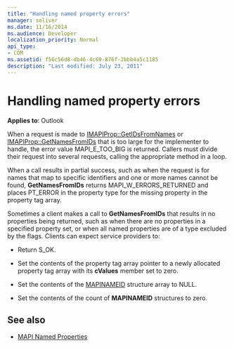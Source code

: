 ```yaml
---
title: "Handling named property errors"
manager: soliver
ms.date: 11/16/2014
ms.audience: Developer
localization_priority: Normal
api_type:
- COM
ms.assetid: f56c56d8-db46-4c69-876f-2bbb4a5c1185
description: "Last modified: July 23, 2011"
---
```


# Handling named property errors
  
**Applies to**: Outlook 
  
When a request is made to [IMAPIProp::GetIDsFromNames](imapiprop-getidsfromnames.md) or [IMAPIProp::GetNamesFromIDs](imapiprop-getnamesfromids.md) that is too large for the implementer to handle, the error value MAPI_E_TOO_BIG is returned. Callers must divide their request into several requests, calling the appropriate method in a loop. 
  
When a call results in partial success, such as when the request is for names that map to specific identifiers and one or more names cannot be found, **GetNamesFromIDs** returns MAPI_W_ERRORS_RETURNED and places PT_ERROR in the property type for the missing property in the property tag array. 
  
Sometimes a client makes a call to **GetNamesFromIDs** that results in no properties being returned, such as when there are no properties in a specified property set, or when all named properties are of a type excluded by the flags. Clients can expect service providers to: 
  
- Return S_OK.
    
- Set the contents of the property tag array pointer to a newly allocated property tag array with its **cValues** member set to zero. 
    
- Set the contents of the [MAPINAMEID](mapinameid.md) structure array to NULL. 
    
- Set the contents of the count of **MAPINAMEID** structures to zero. 
    
## See also

- [MAPI Named Properties](mapi-named-properties.md)


